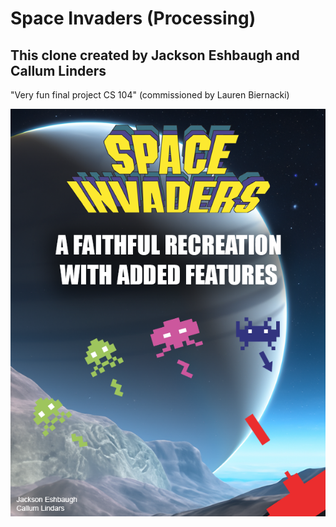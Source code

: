 # Space Invaders (Processing)
## This clone created by Jackson Eshbaugh and Callum Linders

"Very fun final project CS 104"
(commissioned by Lauren Biernacki)

![Promotional Image](graphics/Promo.png)